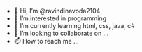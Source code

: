 - 👋 Hi, I’m @ravindinavoda2104
- 👀 I’m interested in programming
- 🌱 I’m currently learning html, css, java, c#
- 💞️ I’m looking to collaborate on ...
- 📫 How to reach me ...

<!---
ravindinavoda2104/ravindinavoda2104 is a ✨ special ✨ repository because its `README.md` (this file) appears on your GitHub profile.
You can click the Preview link to take a look at your changes.
--->
